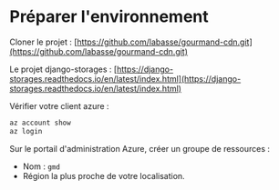 # Préparer l'environnement

Cloner le projet : [https://github.com/labasse/gourmand-cdn.git](https://github.com/labasse/gourmand-cdn.git)

Le projet django-storages : [https://django-storages.readthedocs.io/en/latest/index.html](https://django-storages.readthedocs.io/en/latest/index.html)

Vérifier votre client azure :
```powershell
az account show
az login
```


Sur le portail d'administration Azure, créer un groupe de ressources :
- Nom : `gmd`
- Région la plus proche de votre localisation.
